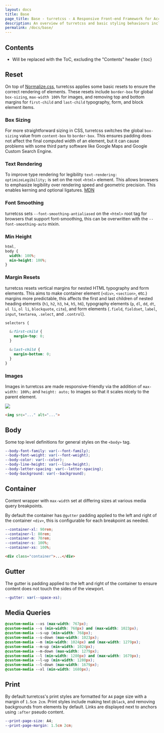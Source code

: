 ```yaml
---
layout: docs
title: Base
page_title: Base - turretcss - A Responsive Front-end Framework for Accessible and Semantic Websites
description: An overview of turretcss and basic styling behaviours including global variables, fonts, color palettes, and media queries.
permalink: /docs/base/
---
```


## Contents

* Will be replaced with the ToC, excluding the "Contents" header
{:toc}

## Reset

On top of [Normalize.css](https://necolas.github.io/normalize.css/), turretcss applies some basic resets to ensure the correct rendering of elements. These resets include `border-box` for global `box-sizing`, `max-width 100%` for images, and removing top and bottom margins for `first-child` and `last-child` typography, form, and block element items.

### Box Sizing

For more straightforward sizing in CSS, turretcss switches the global `box-sizing` value from `content-box` to `border-box`. This ensures padding does not affect the final computed width of an element, but it can cause problems with some third party software like Google Maps and Google Custom Search Engine.

### Text Rendering

To improve type rendering for legibility `text-rendering: optimizeLegibility;` is set on the root `<html>` element. This allows browsers to emphasize legibility over rendering speed and geometric precision. This enables kerning and optional ligatures. [MDN](https://developer.mozilla.org/en-US/docs/Web/CSS/text-rendering)

### Font Smoothing

turretcss sets `--font-smoothing-antialiased` on the `<html>` root tag for browsers that support font-smoothing, this can be overwritten with the `--font-smoothing-auto` mixin.

### Min Height

```scss
html,
body {
  width: 100%;
  min-height: 100%;
}
```

### Margin Resets

turretcss resets vertical margins for nested HTML typography and form elements. This aims to make container element (`<div>`, `<section>`, etc.) margins more predictable, this affects the first and last children of nested heading elements (`h1`, `h2`, `h3`, `h4`, `h5`, `h6`), typography elements (`p`, `dl`, `dd`, `dt`, `ul li`, `ol li`, `blockquote`, `cite`), and form elements (`.field`, `fieldset`, `label`, `input`, `textarea`, `.select`, and `.control`).

```scss
selectors {

  &:first-child {
    margin-top: 0;
  }

  &:last-child {
    margin-bottom: 0;
  }
}
```

### Images

Images in turretcss are made responsive-friendly via the addition of `max-width: 100%;` and `height: auto;` to images so that it scales nicely to the parent element.

<img src="{{ site.baseurl }}/assets/images/photo.svg">

```html
<img src="..." alt="...">
```

## Body

Some top level definitions for general styles on the `<body>` tag.

```scss
--body-font-family: var(--font-family);
--body-font-weight: var(--font-weight);
--body-color: var(--color);
--body-line-height: var(--line-height);
--body-letter-spacing: var(--letter-spacing);
--body-background: var(--background);
```

## Container

Content wrapper with `max-width` set at differing sizes at various media query breakpoints.

By default the container has `@gutter` padding applied to the left and right of the container `<div>`, this is configurable for each breakpoint as needed.

```scss
--container-xl: 90rem;
--container-l: 80rem;
--container-m: 70rem;
--container-s: 100%;
--container-xs: 100%;
```

```html
<div class="container">...</div>
```

## Gutter

The gutter is padding applied to the left and right of the container to ensure content does not touch the sides of the viewport.

```scss
--gutter: var(--space-xs);
```

## Media Queries

```scss
@custom-media --xs (max-width: 767px);
@custom-media --s (min-width: 768px) and (max-width: 1023px);
@custom-media --s-up (min-width: 768px);
@custom-media --s-down (max-width: 1023px);
@custom-media --m (min-width: 1024px) and (max-width: 1279px);
@custom-media --m-up (min-width: 1024px);
@custom-media --m-down (max-width: 1279px);
@custom-media --l (min-width: 1280px) and (max-width: 1679px);
@custom-media --l-up (min-width: 1280px);
@custom-media --l-down (max-width: 1679px);
@custom-media --xl (min-width: 1680px);
```

## Print

By default turretcss's print styles are formatted for `A4` page size with a margin of `1.5cm 2cm`. Print styles include making text `@black`, and removing backgrounds from elements by default. Links are displayed next to anchors using `:after` pseudo content.

```scss
--print-page-size: A4;
--print-page-margin: 1.5cm 2cm;
```
